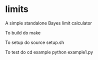 # limits
A simple standalone Bayes limit calculator

To build do
  make
  
To setup do
  source setup.sh
  
To test do
  cd example
  python example1.py
  


